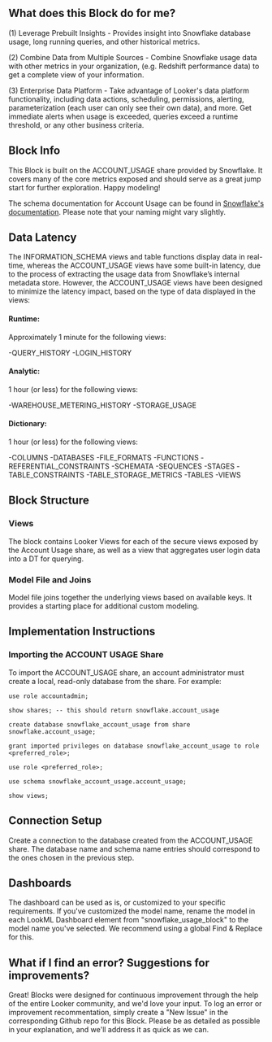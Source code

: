 ## What does this Block do for me?

(1) Leverage Prebuilt Insights - Provides insight into Snowflake database usage, long running queries, and other historical metrics.

(2) Combine Data from Multiple Sources - Combine Snowflake usage data with other metrics in your organization, (e.g. Redshift performance data) to get a complete view of your information.

(3) Enterprise Data Platform - Take advantage of Looker's data platform functionality, including data actions, scheduling, permissions, alerting, parameterization (each user can only see their own data), and more. Get immediate alerts when usage is exceeded, queries exceed a runtime threshold, or any other business criteria.

## Block Info
This Block is built on the ACCOUNT_USAGE share provided by Snowflake. It covers many of the core metrics exposed and should serve as a great jump start for further exploration. Happy modeling!

The schema documentation for Account Usage can be found in [Snowflake's documentation](https://docs.snowflake.net/manuals/LIMITEDACCESS/data-sharing-account-usage.html). Please note that your naming might vary slightly.

## Data Latency
The INFORMATION_SCHEMA views and table functions display data in real-time, whereas the ACCOUNT_USAGE views have some built-in latency, due to the process of extracting the usage data from Snowflake’s internal metadata store. However, the ACCOUNT_USAGE views have been designed to minimize the latency impact, based on the type of data displayed in the views:

#### Runtime:	
Approximately 1 minute for the following views:

-QUERY_HISTORY
-LOGIN_HISTORY

#### Analytic:	
1 hour (or less) for the following views:

-WAREHOUSE_METERING_HISTORY
-STORAGE_USAGE

#### Dictionary:	
1 hour (or less) for the following views:

-COLUMNS
-DATABASES
-FILE_FORMATS
-FUNCTIONS
-REFERENTIAL_CONSTRAINTS
-SCHEMATA
-SEQUENCES
-STAGES
-TABLE_CONSTRAINTS
-TABLE_STORAGE_METRICS
-TABLES
-VIEWS

## Block Structure
### Views
The block contains Looker Views for each of the secure views exposed by the Account Usage share, as well as a view that aggregates user login data into a DT for querying.

### Model File and Joins
Model file joins together the underlying views based on available keys. It provides a starting place for additional custom modeling.

## Implementation Instructions
### Importing the ACCOUNT USAGE Share
To import the ACCOUNT_USAGE share, an account administrator must create a local, read-only database from the share. For example:

```
use role accountadmin;

show shares; -- this should return snowflake.account_usage

create database snowflake_account_usage from share snowflake.account_usage;

grant imported privileges on database snowflake_account_usage to role <preferred_role>;

use role <preferred_role>;

use schema snowflake_account_usage.account_usage;

show views;
```

## Connection Setup
Create a connection to the database created from the ACCOUNT_USAGE share. The database name and schema name entries should correspond to the ones chosen in the previous step.

## Dashboards
The dashboard can be used as is, or customized to your specific requirements. If you've customized the model name, rename the model in each LookML Dashboard element from "snowflake_usage_block" to the model name you've selected. We recommend using a global Find & Replace for this.

## What if I find an error? Suggestions for improvements?
Great! Blocks were designed for continuous improvement through the help of the entire Looker community, and we'd love your input. To log an error or improvement recommentation, simply create a "New Issue" in the corresponding Github repo for this Block. Please be as detailed as possible in your explanation, and we'll address it as quick as we can.

